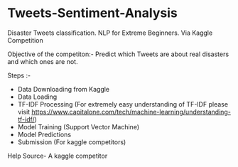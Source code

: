 # Tweets-Sentiment-Analysis
Disaster Tweets classification. NLP for Extreme Beginners. Via Kaggle Competition 


Objective of the competiton:-
Predict which Tweets are about real disasters and which ones are not.

Steps :-
- Data Downloading from Kaggle
- Data Loading
- TF-IDF Processing (For extremely easy understanding of TF-IDF please visit https://www.capitalone.com/tech/machine-learning/understanding-tf-idf/)
- Model Training (Support Vector Machine)
- Model Predictions
- Submission (For kaggle competitors)



Help Source- A kaggle competitor

